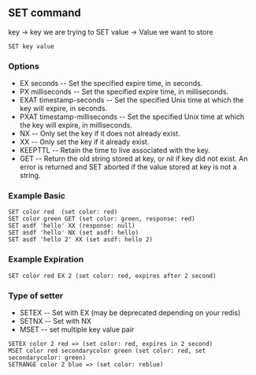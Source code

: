 ## SET command
key -> key we are trying to SET
value -> Value we want to store

`SET key value`

### Options
* EX seconds -- Set the specified expire time, in seconds.
* PX milliseconds -- Set the specified expire time, in milliseconds.
* EXAT timestamp-seconds -- Set the specified Unix time at which the key will expire, in seconds.
* PXAT timestamp-milliseconds -- Set the specified Unix time at which the key will expire, in milliseconds.
* NX -- Only set the key if it does not already exist.
* XX -- Only set the key if it already exist.
* KEEPTTL -- Retain the time to live associated with the key.
* GET -- Return the old string stored at key, or nil if key did not exist. An error is returned and SET aborted if the value stored at key is not a string.

### Example Basic
```
SET color red  (set color: red)
SET color green GET (set color: green, response: red)
SET asdf 'hello' XX (response: null) 
SET asdf 'hello' NX (set asdf: hello)
SET asdf 'hello 2' XX (set asdf: hello 2)
```

### Example Expiration

```
SET color red EX 2 (set color: red, expires after 2 second)
```

### Type of setter
* SETEX -- Set with EX (may be deprecated depending on your redis)
* SETNX -- Set with NX 
* MSET -- set multiple key value pair

```
SETEX color 2 red => (set color: red, expires in 2 second)
MSET color red secondarycolor green (set color: red, set secondarycolor: green)
SETRANGE color 2 blue => (set color: reblue)
```

